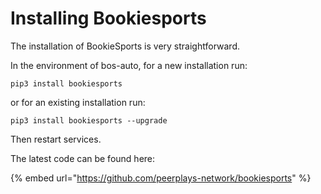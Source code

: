 # Installing Bookiesports

The installation of BookieSports is very straightforward.

In the environment of bos-auto, for a new installation run:

`pip3 install bookiesports`

or for an existing installation run:

&#x20;`pip3 install bookiesports --upgrade`

Then restart services.

The latest code can be found here:

{% embed url="https://github.com/peerplays-network/bookiesports" %}
